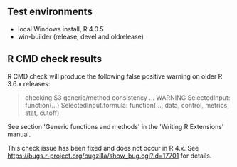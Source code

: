 ## Test environments
* local Windows install, R 4.0.5
* win-builder (release, devel and oldrelease)

## R CMD check results

R CMD check will produce the following false positive warning on older R 3.6.x releases:

> checking S3 generic/method consistency ... WARNING
  SelectedInput:
    function(...)
  SelectedInput.formula:
    function(..., data, control, metrics, stat, cutoff)

  See section 'Generic functions and methods' in the 'Writing R
  Extensions' manual.

This check issue has been fixed and does not occur in R 4.x.  See https://bugs.r-project.org/bugzilla/show_bug.cgi?id=17701 for details.
